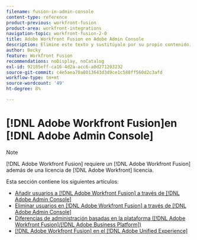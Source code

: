 ```yaml
---
filename: fusion-in-admin-console
content-type: reference
product-previous: workfront-fusion
product-area: workfront-integrations
navigation-topic: workfront-fusion-2-0
title: Adobe Workfront Fusion en Adobe Admin Console
description: Elimine este texto y sustitúyalo por su propio contenido.
author: Becky
feature: Workfront Fusion
recommendations: noDisplay, noCatalog
exl-id: 92185eff-ca16-4d2a-acc6-a0d271203232
source-git-commit: c4e5aea70a8013643d3d9ce1c588ff560d2c3afd
workflow-type: tm+mt
source-wordcount: '49'
ht-degree: 8%

---
```


# [!DNL Adobe Workfront Fusion]en [!DNL Adobe Admin Console]

>[!NOTE]
>
>[!DNL Adobe Workfront Fusion] requiere un [!DNL Adobe Workfront Fusion] además de una licencia de [!DNL Adobe Workfront] licencia.

Esta sección contiene los siguientes artículos:

* [Añadir usuarios a [!DNL Adobe Workfront Fusion] a través de [!DNL Adobe Admin Console]](../../workfront-fusion/fusion-in-admin-console/add-fusion-users-admin-console.md)
* [Eliminar usuarios en [!DNL Adobe Workfront Fusion] a través de [!DNL Adobe Admin Console]](../../workfront-fusion/fusion-in-admin-console/delete-fusion-users-admin-console.md)
* [Diferencias de administración basadas en la plataforma ([!DNL Adobe Workfront Fusion]/[!DNL Adobe Business Platform])](../../workfront-fusion/fusion-in-admin-console/fusion-adobe-admin-console.md)
* [[!DNL Adobe Workfront Fusion] en el [!DNL Adobe Unified Experience]](../fusion-in-admin-console/fusion-unified-experience.md)
